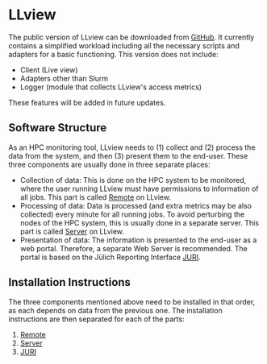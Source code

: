 # LLview

The public version of LLview can be downloaded from [GitHub](https://github.com/FZJ-JSC/LLview).
It currently contains a simplified workload including all the necessary
scripts and adapters for a basic functioning. This version does not include:

- Client (Live view)
- Adapters other than Slurm
- Logger (module that collects LLview's access metrics)

These features will be added in future updates.

## Software Structure

As an HPC monitoring tool, LLview needs to (1) collect and (2) process the data from the system, and then (3) present them to the end-user.
These three components are usually done in three separate places:

- Collection of data: This is done on the HPC system to be monitored, where the user running LLview must have permissions to information of all jobs. This part is called
[Remote](remote.md) on LLview.
- Processing of data: Data is processed (and extra metrics may be also collected) every minute for all running jobs. To avoid perturbing the nodes of the HPC system, this is usually
done in a separate server. This part is called [Server](server.md) on LLview.
- Presentation of data: The information is presented to the end-user as a web portal.
Therefore, a separate Web Server is recommended. The portal is based on the Jülich Reporting Interface [JURI](juri.md).

## Installation Instructions

The three components mentioned above need to be installed in that order, as each depends on data from the previous one.
The installation instructions are then separated for each of the parts:

1. [Remote](remote.md#installation-instructions)
2. [Server](server.md#installation-instructions)
3. [JURI](juri.md#installation-instructions)
